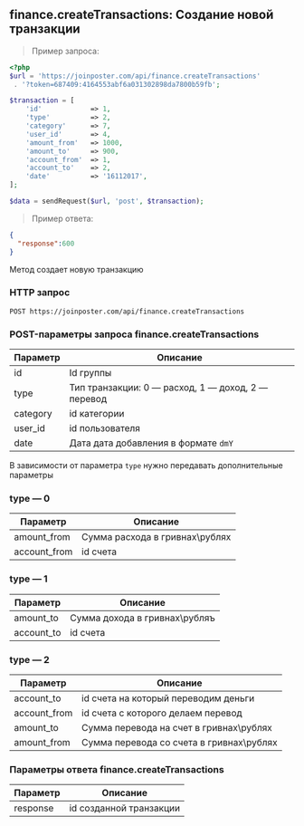 ## finance.createTransactions: Создание новой транзакции

> Пример запроса:

```php
<?php
$url = 'https://joinposter.com/api/finance.createTransactions'
 . '?token=687409:4164553abf6a031302898da7800b59fb';

$transaction = [
    'id'            => 1,
    'type'          => 2,
    'category'      => 7,
    'user_id'       => 4,
    'amount_from'   => 1000,
    'amount_to'     => 900,
    'account_from'  => 1,
    'account_to'    => 2,
    'date'          => '16112017',
];

$data = sendRequest($url, 'post', $transaction);

```

> Пример ответа:

```json
{
  "response":600
}
```

Метод создает новую транзакцию 

### HTTP запрос

`POST https://joinposter.com/api/finance.createTransactions`

### POST-параметры запроса finance.createTransactions

Параметр | Описание
-------- | --------
id | Id группы 
type | Тип транзакции: 0 — расход, 1 — доход, 2 — перевод
category | id категории
user_id | id пользователя
date | Дата дата добавления в формате `dmY`

В зависимости от параметра `type` нужно передавать дополнительные параметры 

### type — 0 
Параметр | Описание
-------- | --------
amount_from | Сумма расхода в гривнах\рублях 
account_from | id счета

### type — 1
Параметр | Описание
-------- | --------
amount_to | Сумма дохода в гривнах\рубляъ 
account_to | id счета 

### type — 2
Параметр | Описание
-------- | --------
account_to | id счета на который переводим деньги 
account_from | id  счета с которого делаем перевод
amount_to | Сумма перевода на счет в гривнах\рублях  
amount_from | Сумма перевода со счета в гривнах\рублях


### Параметры ответа finance.createTransactions

Параметр | Описание
-------- | --------
response | id созданной транзакции
